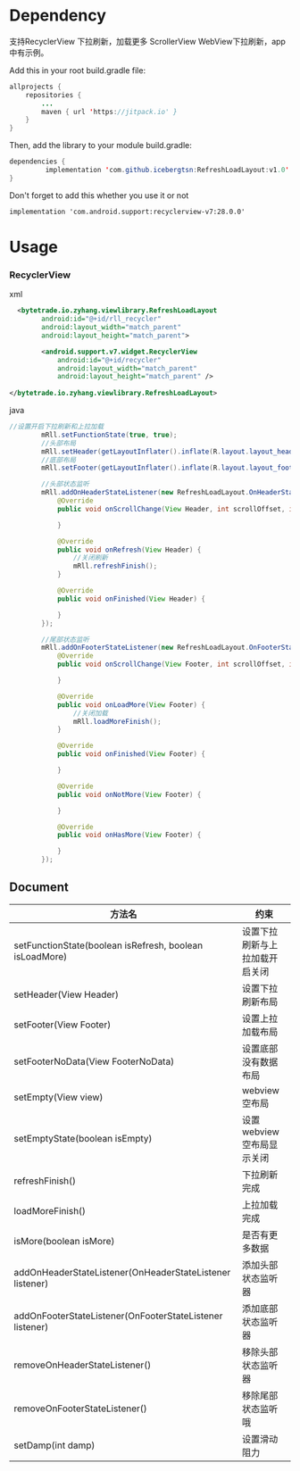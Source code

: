 # Dependency

支持RecyclerView  下拉刷新，加载更多 ScrollerView WebView下拉刷新，app中有示例。

Add this in your root build.gradle file:

```java
allprojects {
	repositories {
		...
		maven { url 'https://jitpack.io' }
	}
}
```
Then, add the library to your module build.gradle:
```java
dependencies {
         implementation 'com.github.icebergtsn:RefreshLoadLayout:v1.0'
}
```
Don't forget to add this whether you use it or not
```
implementation 'com.android.support:recyclerview-v7:28.0.0'
```

# Usage

### RecyclerView

xml
```xml
  <bytetrade.io.zyhang.viewlibrary.RefreshLoadLayout
        android:id="@+id/rll_recycler"
        android:layout_width="match_parent"
        android:layout_height="match_parent">

        <android.support.v7.widget.RecyclerView
            android:id="@+id/recycler"
            android:layout_width="match_parent"
            android:layout_height="match_parent" />
    
</bytetrade.io.zyhang.viewlibrary.RefreshLoadLayout>
```
java

```java
//设置开启下拉刷新和上拉加载
        mRll.setFunctionState(true, true);
        //头部布局
        mRll.setHeader(getLayoutInflater().inflate(R.layout.layout_header, null));
        //底部布局
        mRll.setFooter(getLayoutInflater().inflate(R.layout.layout_footer, null));

        //头部状态监听
        mRll.addOnHeaderStateListener(new RefreshLoadLayout.OnHeaderStateListener() {
            @Override
            public void onScrollChange(View Header, int scrollOffset, int scrollRatio) {

            }

            @Override
            public void onRefresh(View Header) {
                //关闭刷新
                mRll.refreshFinish();
            }

            @Override
            public void onFinished(View Header) {

            }
        });

        //尾部状态监听
        mRll.addOnFooterStateListener(new RefreshLoadLayout.OnFooterStateListener() {
            @Override
            public void onScrollChange(View Footer, int scrollOffset, int scrollRatio) {

            }

            @Override
            public void onLoadMore(View Footer) {
                //关闭加载
                mRll.loadMoreFinish();
            }

            @Override
            public void onFinished(View Footer) {

            }

            @Override
            public void onNotMore(View Footer) {

            }

            @Override
            public void onHasMore(View Footer) {

            }
        });
```
## Document

方法名|约束
--|--
setFunctionState(boolean isRefresh, boolean isLoadMore)|设置下拉刷新与上拉加载开启关闭
setHeader(View Header)|设置下拉刷新布局
setFooter(View Footer)|设置上拉加载布局
setFooterNoData(View FooterNoData)|设置底部没有数据布局
setEmpty(View view)|webview空布局
setEmptyState(boolean isEmpty)|设置webview空布局显示关闭
refreshFinish()|下拉刷新完成
loadMoreFinish()|上拉加载完成
isMore(boolean isMore)|是否有更多数据
addOnHeaderStateListener(OnHeaderStateListener listener)|添加头部状态监听器
addOnFooterStateListener(OnFooterStateListener listener)|添加底部状态监听器
removeOnHeaderStateListener()|移除头部状态监听器
removeOnFooterStateListener()|移除尾部状态监听哦
setDamp(int damp)|设置滑动阻力




